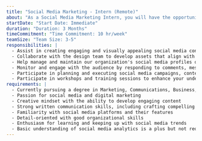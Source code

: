 ```yaml
---
title: "Social Media Marketing - Intern (Remote)"
about: "As a Social Media Marketing Intern, you will have the opportunity to gain hands-on experience in creating and executing social media strategies that drive engagement, awareness, and community growth. You will work and learn about social media platforms, content creation, analytics, and online marketing techniques. This internship will help you develop valuable skills in the dynamic field of social media marketing."
startDate: "Start Date: Immediate"
duration: "Duration: 3 Months"
timeCommitment: "Time Commitment: 10 hr/week"
teamSize: "Team Size: 3-5"
responsibilities: |
  - Assist in creating engaging and visually appealing social media content
  - Collaborate with the design team to develop assets that align with our brand identity
  - Help manage and maintain our organization's social media profiles on platforms such as Facebook, Instagram, Twitter, LinkedIn, and others
  - Monitor and engage with the audience by responding to comments, messages, and mentions across social media channels
  - Participate in planning and executing social media campaigns, contests, and promotions to increase engagement and visibility
  - Participate in workshops and training sessions to enhance your understanding of social media marketing techniques and tools
requirements: |
  - Currently pursuing a degree in Marketing, Communications, Business, or a related field
  - Passion for social media and digital marketing
  - Creative mindset with the ability to develop engaging content
  - Strong written communication skills, including crafting compelling captions and messages
  - Familiarity with social media platforms and their features
  - Detail-oriented with good organizational skills
  - Enthusiasm for learning and keeping up with social media trends
  - Basic understanding of social media analytics is a plus but not required
---
```

